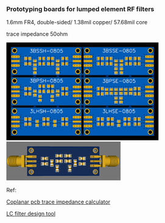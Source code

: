 ### Prototyping boards for lumped element RF filters

1.6mm FR4, double-sided/ 1.38mil copper/ 57.68mil core

trace impedance 50ohm

<img src="https://github.com/vinayshanbhag/filter-prototypes/blob/main/filter_prototype_boards-2d.svg" width=400/>

<img src="https://github.com/vinayshanbhag/filter-prototypes/blob/main/filter_prototype_boards-3d.png" width=300/>

Ref:

[Coplanar pcb trace impedance calculator]( https://jlcpcb.com/pcb-impedance-calculator)

[LC filter design tool](https://markimicrowave.com/technical-resources/tools/lc-filter-design-tool/)
